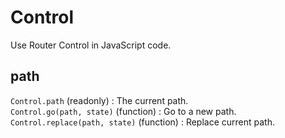 # Control
Use Router Control in JavaScript code.  
## path 
`Control.path` (readonly) :  The current path.  
`Control.go(path, state)` (function) : Go to a new path.  
`Control.replace(path, state)` (function) : Replace current path.